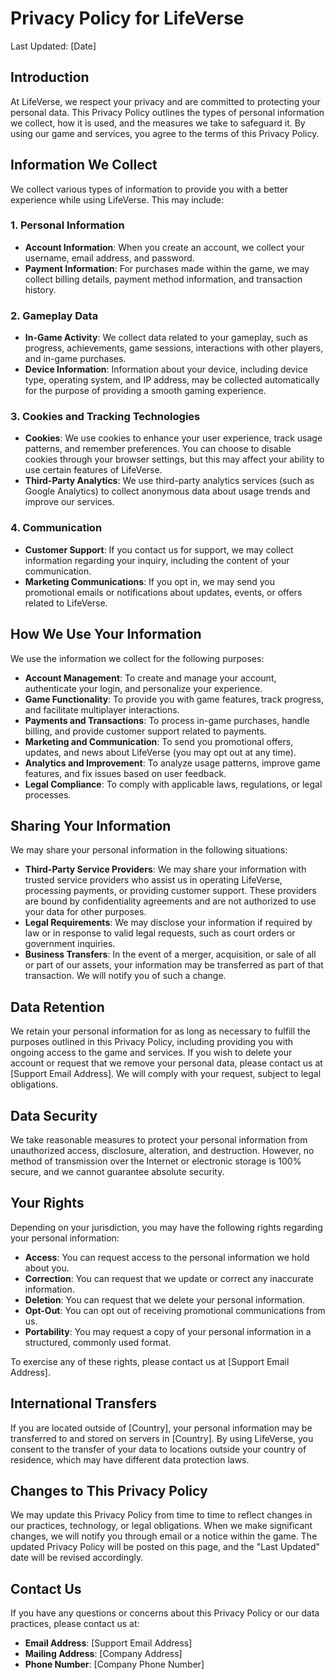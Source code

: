 # Privacy Policy for LifeVerse

Last Updated: [Date]

## Introduction

At LifeVerse, we respect your privacy and are committed to protecting your personal data. This Privacy Policy outlines the types of personal information we collect, how it is used, and the measures we take to safeguard it. By using our game and services, you agree to the terms of this Privacy Policy.

## Information We Collect

We collect various types of information to provide you with a better experience while using LifeVerse. This may include:

### 1. **Personal Information**

- **Account Information**: When you create an account, we collect your username, email address, and password.
- **Payment Information**: For purchases made within the game, we may collect billing details, payment method information, and transaction history.

### 2. **Gameplay Data**

- **In-Game Activity**: We collect data related to your gameplay, such as progress, achievements, game sessions, interactions with other players, and in-game purchases.
- **Device Information**: Information about your device, including device type, operating system, and IP address, may be collected automatically for the purpose of providing a smooth gaming experience.

### 3. **Cookies and Tracking Technologies**

- **Cookies**: We use cookies to enhance your user experience, track usage patterns, and remember preferences. You can choose to disable cookies through your browser settings, but this may affect your ability to use certain features of LifeVerse.
- **Third-Party Analytics**: We use third-party analytics services (such as Google Analytics) to collect anonymous data about usage trends and improve our services.

### 4. **Communication**

- **Customer Support**: If you contact us for support, we may collect information regarding your inquiry, including the content of your communication.
- **Marketing Communications**: If you opt in, we may send you promotional emails or notifications about updates, events, or offers related to LifeVerse.

## How We Use Your Information

We use the information we collect for the following purposes:

- **Account Management**: To create and manage your account, authenticate your login, and personalize your experience.
- **Game Functionality**: To provide you with game features, track progress, and facilitate multiplayer interactions.
- **Payments and Transactions**: To process in-game purchases, handle billing, and provide customer support related to payments.
- **Marketing and Communication**: To send you promotional offers, updates, and news about LifeVerse (you may opt out at any time).
- **Analytics and Improvement**: To analyze usage patterns, improve game features, and fix issues based on user feedback.
- **Legal Compliance**: To comply with applicable laws, regulations, or legal processes.

## Sharing Your Information

We may share your personal information in the following situations:

- **Third-Party Service Providers**: We may share your information with trusted service providers who assist us in operating LifeVerse, processing payments, or providing customer support. These providers are bound by confidentiality agreements and are not authorized to use your data for other purposes.
- **Legal Requirements**: We may disclose your information if required by law or in response to valid legal requests, such as court orders or government inquiries.
- **Business Transfers**: In the event of a merger, acquisition, or sale of all or part of our assets, your information may be transferred as part of that transaction. We will notify you of such a change.

## Data Retention

We retain your personal information for as long as necessary to fulfill the purposes outlined in this Privacy Policy, including providing you with ongoing access to the game and services. If you wish to delete your account or request that we remove your personal data, please contact us at [Support Email Address]. We will comply with your request, subject to legal obligations.

## Data Security

We take reasonable measures to protect your personal information from unauthorized access, disclosure, alteration, and destruction. However, no method of transmission over the Internet or electronic storage is 100% secure, and we cannot guarantee absolute security.

## Your Rights

Depending on your jurisdiction, you may have the following rights regarding your personal information:

- **Access**: You can request access to the personal information we hold about you.
- **Correction**: You can request that we update or correct any inaccurate information.
- **Deletion**: You can request that we delete your personal information.
- **Opt-Out**: You can opt out of receiving promotional communications from us.
- **Portability**: You may request a copy of your personal information in a structured, commonly used format.

To exercise any of these rights, please contact us at [Support Email Address].

## International Transfers

If you are located outside of [Country], your personal information may be transferred to and stored on servers in [Country]. By using LifeVerse, you consent to the transfer of your data to locations outside your country of residence, which may have different data protection laws.

## Changes to This Privacy Policy

We may update this Privacy Policy from time to time to reflect changes in our practices, technology, or legal obligations. When we make significant changes, we will notify you through email or a notice within the game. The updated Privacy Policy will be posted on this page, and the "Last Updated" date will be revised accordingly.

## Contact Us

If you have any questions or concerns about this Privacy Policy or our data practices, please contact us at:

- **Email Address**: [Support Email Address]
- **Mailing Address**: [Company Address]
- **Phone Number**: [Company Phone Number]

